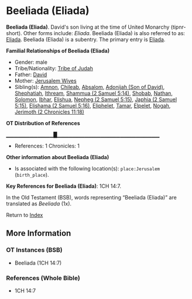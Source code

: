 # Beeliada (Eliada)
**Beeliada (Eliada)**. 
David's son living at the time of United Monarchy (tipnr-short). 
Other forms include: 
*Eliada*. 
Beeliada (Eliada) is also referred to as: 
[Eliada](Eliada.md). 
Beeliada (Eliada) is a subentry. The primary entry is 
[Eliada](Eliada.md). 




**Familial Relationships of Beeliada (Eliada)**


* Gender: male
* Tribe/Nationality: [Tribe of Judah](../../../groups/md/acai/Judah.md)
* Father: [David](David.md)
* Mother: [Jerusalem Wives](JerusalemWives.md)
* Sibling(s): [Amnon](Amnon.md), [Chileab](Chileab.md), [Absalom](Absalom.md), [Adonijah (Son of David)](Adonijah.md), [Shephatiah](Shephatiah.md), [Ithream](Ithream.md), [Shammua (2 Samuel 5:14)](Shammua.2.md), [Shobab](Shobab.md), [Nathan](Nathan.md), [Solomon](Solomon.md), [Ibhar](Ibhar.md), [Elishua](Elishua.md), [Nepheg (2 Samuel 5:15)](Nepheg.2.md), [Japhia (2 Samuel 5:15)](Japhia.2.md), [Elishama (2 Samuel 5:16)](Elishama.2.md), [Eliphelet](Eliphelet.md), [Tamar](Tamar.2.md), [Elpelet](Elpelet.md), [Nogah](Nogah.md), [Jerimoth (2 Chronicles 11:18)](Jerimoth.6.md)


**OT Distribution of References**

▁▁▁▁▁▁▁▁▁▁▁▁█▁▁▁▁▁▁▁▁▁▁▁▁▁▁▁▁▁▁▁▁▁▁▁▁▁▁
* References: 1 Chronicles: 1





**Other information about Beeliada (Eliada)**


* Is associated with the following location(s): 
`place:Jerusalem` (`birth_place`). 


**Key References for Beeliada (Eliada)**: 
1CH 14:7. 


In the Old Testament (BSB), words representing “Beeliada (Eliada)” are translated as 
*Beeliada* (1x). 




Return to [Index](00-Index.md)

## More Information

### OT Instances (BSB)

* Beeliada (1CH 14:7)



### References (Whole Bible)

* 1CH 14:7



